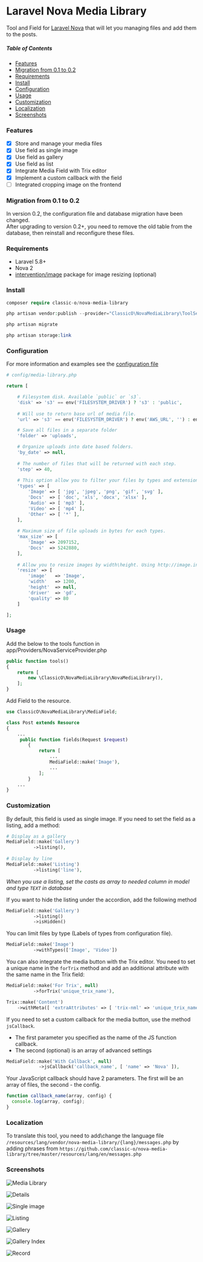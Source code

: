 # Laravel Nova Media Library

Tool and Field for [Laravel Nova](https://nova.laravel.com) that will let you managing files and add them to the posts.

##### Table of Contents
* [Features](#features)
* [Migration from 0.1 to 0.2](#migration)
* [Requirements](#requirements)
* [Install](#install)
* [Configuration](#configuration)
* [Usage](#usage)
* [Customization](#customization)
* [Localization](#localization)
* [Screenshots](#screenshots)

### Features

- [x] Store and manage your media files
- [x] Use field as single image
- [x] Use field as gallery
- [x] Use field as list
- [x] Integrate Media Field with Trix editor
- [x] Implement a custom callback with the field
- [ ] Integrated cropping image on the frontend

### Migration from 0.1 to 0.2

In version 0.2, the configuration file and database migration have been changed.  
After upgrading to version 0.2+, you need to remove the old table from the database, then reinstall and reconfigure these files.

### Requirements

- Laravel 5.8+
- Nova 2
- [intervention/image](http://image.intervention.io) package for image resizing (optional)

### Install

```php
composer require classic-o/nova-media-library

php artisan vendor:publish --provider="ClassicO\NovaMediaLibrary\ToolServiceProvider"

php artisan migrate

php artisan storage:link
```

### Configuration

For more information and examples see the [configuration file](https://github.com/classic-o/nova-media-library/blob/master/config/media-library.php)
```php
# config/media-library.php

return [

    # Filesystem disk. Available `public` or `s3`.
    'disk' => 's3' == env('FILESYSTEM_DRIVER') ? 's3' : 'public',
	
    # Will use to return base url of media file.
    'url' => 's3' == env('FILESYSTEM_DRIVER') ? env('AWS_URL', '') : env('APP_URL', '') . '/storage',

    # Save all files in a separate folder
    'folder' => 'uploads',

    # Organize uploads into date based folders.
    'by_date' => null,
	
    # The number of files that will be returned with each step.
    'step' => 40,
	
    # This option allow you to filter your files by types and extensions.
    'types' => [
        'Image' => [ 'jpg', 'jpeg', 'png', 'gif', 'svg' ],
        'Docs'  => [ 'doc', 'xls', 'docx', 'xlsx' ],
        'Audio' => [ 'mp3' ],
        'Video' => [ 'mp4' ],
        'Other' => [ '*' ],
    ],
  	
    # Maximum size of file uploads in bytes for each types.
    'max_size' => [
        'Image' => 2097152,
        'Docs'  => 5242880,
    ],
    
    # Allow you to resize images by width\height. Using http://image.intervention.io library
    'resize' => [
        'image'   => 'Image',
        'width'   => 1200,
        'height'  => null,
        'driver'  => 'gd',
        'quality' => 80
    ]

];
```

### Usage

Add the below to the tools function in app/Providers/NovaServiceProvider.php
```php
public function tools()
{
    return [
        new \ClassicO\NovaMediaLibrary\NovaMediaLibrary(),
    ];
}
```

Add Field to the resource.
```php
use ClassicO\NovaMediaLibrary\MediaField;

class Post extends Resource
{
    ...
     public function fields(Request $request)
        {
            return [
                ...
                MediaField::make('Image'),
                ...
            ];
        }
    ...
}
```

### Customization

By default, this field is used as single image. If you need to set the field as a listing, add a method:
```php
# Display as a gallery
MediaField::make('Gallery')
          ->listing(),
    
# Display by line
MediaField::make('Listing')
          ->listing('line'),
```
_When you use a listing, set the casts as array to needed column in model and type `TEXT` in database_

If you want to hide the listing under the accordion, add the following method
```php
MediaField::make('Gallery')
          ->listing()
          ->isHidden()
```

You can limit files by type (Labels of types from configuration file).
```php
MediaField::make('Image')
          ->withTypes(['Image', 'Video'])
```

You can also integrate the media button with the Trix editor.
You need to set a unique name in the `forTrix` method and add an additional attribute with the same name in the Trix field:
```php
MediaField::make('For Trix', null)
          ->forTrix('unique_trix_name'),

Trix::make('Content')
    ->withMeta([ 'extraAttributes' => [ 'trix-nml' => 'unique_trix_name' ] ])
```

If you need to set a custom callback for the media button, use the method `jsCallback`.
- The first parameter you specified as the name of the JS function callback.
- The second (optional) is an array of advanced settings
```php
MediaField::make('With Callback', null)
	        ->jsCallback('callback_name', [ 'name' => 'Nova' ]),
```

Your JavaScript callback should have 2 parameters. The first will be an array of files, the second - the config.
```javascript
function callback_name(array, config) {
  console.log(array, config);
}
```

### Localization

To translate this tool, you need to add\change the language file `/resources/lang/vendor/nova-media-library/{lang}/messages.php` by adding phrases from `https://github.com/classic-o/nova-media-library/tree/master/resources/lang/en/messages.php`

### Screenshots

![Media Library](https://raw.githubusercontent.com/classic-o/nova-media-library/master/docs/screenshot_1.png)

![Details](https://raw.githubusercontent.com/classic-o/nova-media-library/master/docs/screenshot_2.png)

![Single image](https://raw.githubusercontent.com/classic-o/nova-media-library/master/docs/screenshot_3.png)

![Listing](https://raw.githubusercontent.com/classic-o/nova-media-library/master/docs/screenshot_4.png)

![Gallery](https://raw.githubusercontent.com/classic-o/nova-media-library/master/docs/screenshot_5.png)

![Gallery Index](https://raw.githubusercontent.com/classic-o/nova-media-library/master/docs/screenshot_6.png)

![Record](https://raw.githubusercontent.com/classic-o/nova-media-library/master/docs/record.gif)
